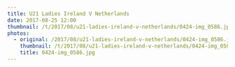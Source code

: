 ```yaml
---
title: U21 Ladies Ireland V Netherlands
date: 2017-08-25 12:00
thumbnail: /t/2017/08/u21-ladies-ireland-v-netherlands/0424-img_0586.jpg
photos:
  - original: /2017/08/u21-ladies-ireland-v-netherlands/0424-img_0586.jpg
    thumbnail: /t/2017/08/u21-ladies-ireland-v-netherlands/0424-img_0586.jpg
    title: 0424-img_0586.jpg
---
```

